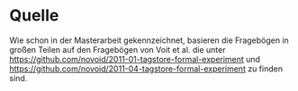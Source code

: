 
# Quelle
Wie schon in der Masterarbeit gekennzeichnet, basieren die Fragebögen in großen Teilen auf den Fragebögen von Voit et al. die unter <https://github.com/novoid/2011-01-tagstore-formal-experiment> und <https://github.com/novoid/2011-04-tagstore-formal-experiment> zu finden sind.
